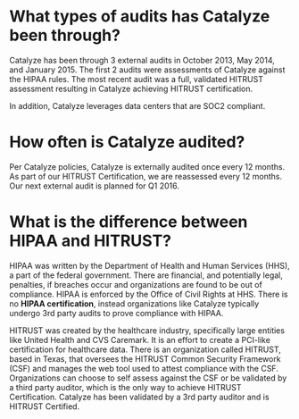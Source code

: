 # What types of audits has Catalyze been through?

Catalyze has been through 3 external audits in October 2013, May 2014, and January 2015. The first 2 audits were assessments of Catalyze against the HIPAA rules. The most recent audit was a full, validated HITRUST assessment resulting in Catalyze achieving HITRUST certification.

In addition, Catalyze leverages data centers that are SOC2 compliant.

# How often is Catalyze audited?

Per Catalyze policies, Catalyze is externally audited once every 12 months. As part of our HITRUST Certification, we are reassessed every 12 months. Our next external audit is planned for Q1 2016.

# What is the difference between HIPAA and HITRUST?

HIPAA was written by the Department of Health and Human Services (HHS), a part of the federal government. There are financial, and potentially legal, penalties, if breaches occur and organizations are found to be out of compliance. HIPAA is enforced by the Office of Civil Rights at HHS. There is no **HIPAA certification**, instead organizations like Catalyze typically undergo 3rd party audits to prove compliance with HIPAA.

HITRUST was created by the healthcare industry, specifically large entities like United Health and CVS Caremark. It is an effort to create a PCI-like certification for healthcare data. There is an organization called HITRUST, based in Texas, that oversees the HITRUST Common Security Framework (CSF) and manages the web tool used to attest compliance with the CSF. Organizations can choose to self assess against the CSF or be validated by a third party auditor, which is the only way to achieve HITRUST Certification. Catalyze has been validated by a 3rd party auditor and is HITRUST Certified.